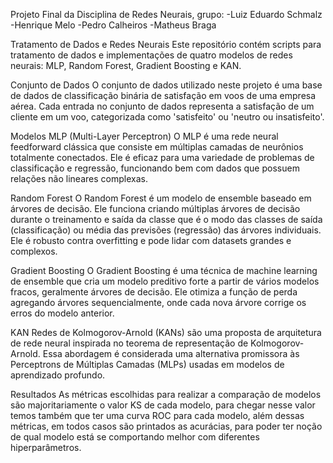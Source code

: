 Projeto Final da Disciplina de Redes Neurais, grupo:
-Luiz Eduardo Schmalz
-Henrique Melo
-Pedro Calheiros
-Matheus Braga

Tratamento de Dados e Redes Neurais
Este repositório contém scripts para tratamento de dados e implementações de quatro modelos de redes neurais: MLP, Random Forest, Gradient Boosting e KAN.

Conjunto de Dados
O conjunto de dados utilizado neste projeto é uma base de dados de classificação binária de satisfação em voos de uma empresa aérea. Cada entrada no conjunto de dados representa a satisfação de um cliente em um voo, categorizada como 'satisfeito' ou 'neutro ou insatisfeito'. 

Modelos
MLP (Multi-Layer Perceptron)
O MLP é uma rede neural feedforward clássica que consiste em múltiplas camadas de neurônios totalmente conectados. Ele é eficaz para uma variedade de problemas de classificação e regressão, funcionando bem com dados que possuem relações não lineares complexas.

Random Forest
O Random Forest é um modelo de ensemble baseado em árvores de decisão. Ele funciona criando múltiplas árvores de decisão durante o treinamento e saída da classe que é o modo das classes de saída (classificação) ou média das previsões (regressão) das árvores individuais. Ele é robusto contra overfitting e pode lidar com datasets grandes e complexos.

Gradient Boosting
O Gradient Boosting é uma técnica de machine learning de ensemble que cria um modelo preditivo forte a partir de vários modelos fracos, geralmente árvores de decisão. Ele otimiza a função de perda agregando árvores sequencialmente, onde cada nova árvore corrige os erros do modelo anterior.

KAN 
Redes de Kolmogorov-Arnold (KANs) são uma proposta de arquitetura de rede neural inspirada no teorema de representação de Kolmogorov-Arnold. Essa abordagem é considerada uma alternativa promissora às Perceptrons de Múltiplas Camadas (MLPs) usadas em modelos de aprendizado profundo.

Resultados
As métricas escolhidas para realizar a comparação de modelos são majoritariamente o valor KS de cada modelo, para chegar nesse valor temos também que ter uma curva ROC para cada modelo, além dessas métricas, em todos casos são printados as acurácias, para poder ter noção de qual modelo está se comportando melhor com diferentes hiperparâmetros.
